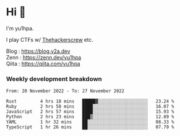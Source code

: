 # Hi 👋

I'm yu1hpa.

I play CTFs w/ [Thehackerscrew](https://www.thehackerscrew.team/) etc.

Blog : https://blog.y2a.dev  
Zenn : https://zenn.dev/yu1hpa  
Qiita : https://qiita.com/yu1hpa  

### Weekly development breakdown

<!--START_SECTION:waka-->

```text
From: 20 November 2022 - To: 27 November 2022

Rust         4 hrs 18 mins   █████▓░░░░░░░░░░░░░░░░░░░   23.24 %
Ruby         2 hrs 58 mins   ████░░░░░░░░░░░░░░░░░░░░░   16.07 %
JavaScript   2 hrs 57 mins   ████░░░░░░░░░░░░░░░░░░░░░   15.93 %
Python       2 hrs 23 mins   ███▒░░░░░░░░░░░░░░░░░░░░░   12.89 %
YAML         1 hr 32 mins    ██░░░░░░░░░░░░░░░░░░░░░░░   08.33 %
TypeScript   1 hr 26 mins    ██░░░░░░░░░░░░░░░░░░░░░░░   07.79 %
```

<!--END_SECTION:waka-->

